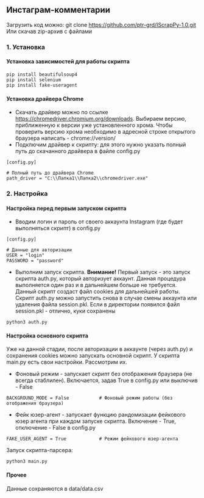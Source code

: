 ## Инстаграм-комментарии

Загрузить код можно: git clone https://github.com/ptr-grd/IScrapPy-1.0.git
Или скачав zip-архив с файлами

### 1. Установка
#### Установка зависимостей для работы скрипта ####
```
pip install beautifulsoup4
pip install selenium
pip install fake-useragent
```
#### Установка драйвера Chrome ####
+ Скачать драйвер можно по ссылке https://chromedriver.chromium.org/downloads.
Выбираем версию, приближенную к версии уже установленного хрома. 
Чтобы проверить версию хрома необходимо в адресной строке открытого браузера написать - chrome://version/
+ Подключим драйвер к скрипту: для этого нужно указать полный путь до скачанного драйвера в файле config.py
```
[config.py]

# Полный путь до драйвера Chrome
path_driver = "C:\\Папка1\\Папка2\\chromedriver.exe"
```
### 2. Настройка
#### Настройка перед первым запуском скрипта
+ Вводим логин и пароль от своего аккаунта Instagram (где будет выполняться скрипт) в config.py
```
[config.py]

# Данные для авторизации
USER = "login"
PASSWORD = "password"
```
+ Выполним запуск скрипта. **Внимание!** Первый запуск - это запуск скрипта auth.py, который авторизует аккаунт. Данная процедура выполняется один раз и в дальнейшем больше не требуется.
Данный скрипт создаст файл cookies для дальнейшей работы. Скрипт auth.py можно запустить снова в случае смены аккаунта или удаления файла session.pkl.
Если в директории появился файл session.pkl - отлично, куки сохранены
```
python3 auth.py
```

#### Настройка основного скрипта
Уже на данной стадии, после авторизации в аккаунте (через auth.py) и сохранения cookies можно запускать основной скрипт. У скрипта main.py есть свои настройки. Рассмотрим их.
  + Фоновый режим - запускает скрипт без отображения браузера (не всегда стаблилен). Включается, задав True в config.py или выключив - False
  ```
  BACKGROUND_MODE = False			# Фоновый режим работы (без отображения браузера)
  ```
  + Фейк юзер-агент - запускает функцию рандомизации фейкового юзер агента при каждом запуске скрипта. Включение - True, отключение - False в config.py
  ```
  FAKE_USER_AGENT = True			# Режим фейкового юзер-агента
  ```
Запуск скрипта-парсера:
```
python3 main.py
```

#### Прочее ####
Данные сохраняются в data/data.csv

